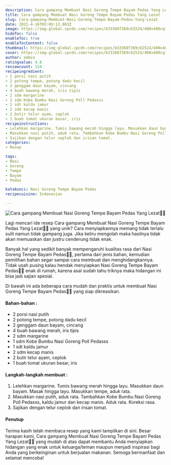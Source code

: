 ```yaml
---
description: Cara gampang Membuat Nasi Goreng Tempe Bayam Pedas Yang Lezat"
title: Cara gampang Membuat Nasi Goreng Tempe Bayam Pedas Yang Lezat
slug: Cara-gampang-Membuat-Nasi-Goreng-Tempe-Bayam-Pedas-Yang-Lezat
date: 2022-4-16T03:09:12.063Z
image: https://img-global.cpcdn.com/recipes/b33368f369c62524/400x400cq70/photo.jpg
hideToc: false
enableToc: true
enableTocContent: false
thumbnail: https://img-global.cpcdn.com/recipes/b33368f369c62524/400x400cq70/photo.jpg
cover: https://img-global.cpcdn.com/recipes/b33368f369c62524/400x400cq70/photo.jpg
author: admin
ratingvalue: 4.8
reviewcount: 124
recipeingredient:
- 2 porsi nasi putih
- 2 potong tempe, potong dadu kecil
- 2 genggam daun bayam, cincang
- 4 buah bawang merah, iris tipis
- 2 sdm margarine
- 1 sdm Kobe Bumbu Nasi Goreng Poll Pedasss
- 1 sdt kaldu jamur
- 2 sdm kecap manis
- 2 butir telur ayam, ceplok
- 1 buah tomat ukuran besar, iris
recipeinstructions:
- Lelehkan margarine. Tumis bawang merah hingga layu. Masukkan daun bayam. Masak hingga layu. Masukkan tempe, aduk rata.
- Masukkan nasi putih, aduk rata. Tambahkan Kobe Bumbu Nasi Goreng Poll Pedasss, kaldu jamur dan kecap manis. Aduk rata. Koreksi rasa.
- Sajikan dengan telur ceplok dan irisan tomat.
categories:
- Resep

tags:
- Nasi
- Goreng
- Tempe
- Bayam
- Pedas

katakunci: Nasi Goreng Tempe Bayam Pedas
recipecuisine: Indonesian

---
```


![Cara gampang Membuat Nasi Goreng Tempe Bayam Pedas Yang Lezat👩‍🍳](https://img-global.cpcdn.com/recipes/b33368f369c62524/400x400cq70/photo.jpg)

Lagi mencari ide resep Cara gampang Membuat Nasi Goreng Tempe Bayam Pedas Yang Lezat👩‍🍳 yang unik? Cara menyiapkannya memang tidak terlalu sulit namun tidak gampang juga. Jika keliru mengolah maka hasilnya tidak akan memuaskan dan justru cenderung tidak enak.

Banyak hal yang sedikit banyak mempengaruhi kualitas rasa dari Nasi Goreng Tempe Bayam Pedas👩‍🍳, pertama dari jenis bahan, kemudian pemilihan bahan segar sampai cara membuat dan menghidangkannya. Tidak usah pusing kalau hendak menyiapkan Nasi Goreng Tempe Bayam Pedas👩‍🍳 enak di rumah, karena asal sudah tahu triknya maka hidangan ini bisa jadi sajian spesial.

Di bawah ini ada beberapa cara mudah dan praktis untuk membuat Nasi Goreng Tempe Bayam Pedas👩‍🍳 yang siap dikreasikan.

<!--inarticleads1-->

#### Bahan-bahan :

- 2 porsi nasi putih
- 2 potong tempe, potong dadu kecil
- 2 genggam daun bayam, cincang
- 4 buah bawang merah, iris tipis
- 2 sdm margarine
- 1 sdm Kobe Bumbu Nasi Goreng Poll Pedasss
- 1 sdt kaldu jamur
- 2 sdm kecap manis
- 2 butir telur ayam, ceplok
- 1 buah tomat ukuran besar, iris

<!--inarticleads2-->

#### Langkah-langkah membuat :

1. Lelehkan margarine. Tumis bawang merah hingga layu. Masukkan daun bayam. Masak hingga layu. Masukkan tempe, aduk rata.
1. Masukkan nasi putih, aduk rata. Tambahkan Kobe Bumbu Nasi Goreng Poll Pedasss, kaldu jamur dan kecap manis. Aduk rata. Koreksi rasa.
1. Sajikan dengan telur ceplok dan irisan tomat.

#### Penutup

Terima kasih telah membaca resep yang kami tampilkan di sini. Besar harapan kami, Cara gampang Membuat Nasi Goreng Tempe Bayam Pedas Yang Lezat👩‍🍳 yang mudah di atas dapat membantu Anda menyiapkan hidangan yang enak untuk keluarga/teman maupun menjadi inspirasi bagi Anda yang berkeinginan untuk berjualan makanan. Semoga bermanfaat dan selamat mencoba!